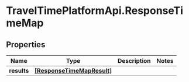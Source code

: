 # TravelTimePlatformApi.ResponseTimeMap

## Properties

Name | Type | Description | Notes
------------ | ------------- | ------------- | -------------
**results** | [**[ResponseTimeMapResult]**](ResponseTimeMapResult.md) |  | 


